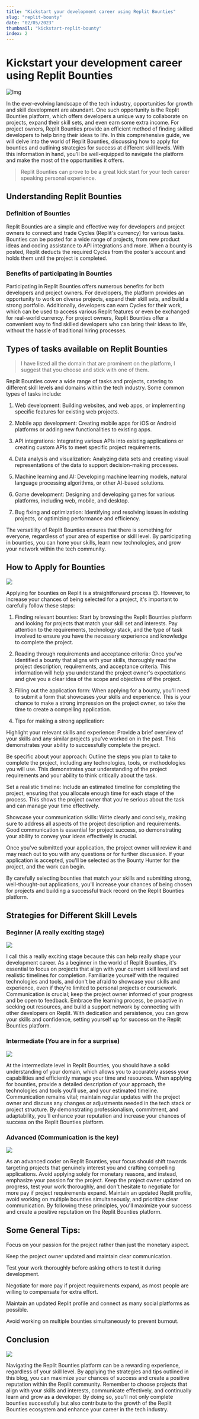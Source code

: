 ```yaml
---
title: "Kickstart your development career using Replit Bounties"
slug: "replit-bounty"
date: "02/05/2023"
thumbnail: "kickstart-replit-bounty"
index: 2
---
```


# Kickstart your development career using Replit Bounties

![Img](/blogs/replit-bounty/kickstart-replit-bounty.png)

In the ever-evolving landscape of the tech industry, opportunities for growth and skill development are abundant. One such opportunity is the Replit Bounties platform, which offers developers a unique way to collaborate on projects, expand their skill sets, and even earn some extra income. For project owners, Replit Bounties provide an efficient method of finding skilled developers to help bring their ideas to life. In this comprehensive guide, we will delve into the world of Replit Bounties, discussing how to apply for bounties and outlining strategies for success at different skill levels. With this information in hand, you'll be well-equipped to navigate the platform and make the most of the opportunities it offers.

> Replit Bounties can prove to be a great kick start for your tech career speaking personal experience.

## Understanding Replit Bounties

### Definition of Bounties

Replit Bounties are a simple and effective way for developers and project owners to connect and trade Cycles (Replit's currency) for various tasks. Bounties can be posted for a wide range of projects, from new product ideas and coding assistance to API integrations and more. When a bounty is posted, Replit deducts the required Cycles from the poster's account and holds them until the project is completed.

### Benefits of participating in Bounties

Participating in Replit Bounties offers numerous benefits for both developers and project owners. For developers, the platform provides an opportunity to work on diverse projects, expand their skill sets, and build a strong portfolio. Additionally, developers can earn Cycles for their work, which can be used to access various Replit features or even be exchanged for real-world currency. For project owners, Replit Bounties offer a convenient way to find skilled developers who can bring their ideas to life, without the hassle of traditional hiring processes.

## Types of tasks available on Replit Bounties

> I have listed all the domain that are prominent on the platform, I suggest that you choose and stick with one of them.

Replit Bounties cover a wide range of tasks and projects, catering to different skill levels and domains within the tech industry. Some common types of tasks include:

1. Web development: Building websites, and web apps, or implementing specific features for existing web projects.

2. Mobile app development: Creating mobile apps for iOS or Android platforms or adding new functionalities to existing apps.

3. API integrations: Integrating various APIs into existing applications or creating custom APIs to meet specific project requirements.

4. Data analysis and visualization: Analyzing data sets and creating visual representations of the data to support decision-making processes.

5. Machine learning and AI: Developing machine learning models, natural language processing algorithms, or other AI-based solutions.

6. Game development: Designing and developing games for various platforms, including web, mobile, and desktop.

7. Bug fixing and optimization: Identifying and resolving issues in existing projects, or optimizing performance and efficiency.

The versatility of Replit Bounties ensures that there is something for everyone, regardless of your area of expertise or skill level. By participating in bounties, you can hone your skills, learn new technologies, and grow your network within the tech community.

## How to Apply for Bounties

<img class='small' src="/blogs/replit-bounty/apply.gif" />

Applying for bounties on Replit is a straightforward process 😌. However, to increase your chances of being selected for a project, it's important to carefully follow these steps:

1. Finding relevant bounties: Start by browsing the Replit Bounties platform and looking for projects that match your skill set and interests. Pay attention to the requirements, technology stack, and the type of task involved to ensure you have the necessary experience and knowledge to complete the project.

2. Reading through requirements and acceptance criteria: Once you've identified a bounty that aligns with your skills, thoroughly read the project description, requirements, and acceptance criteria. This information will help you understand the project owner's expectations and give you a clear idea of the scope and objectives of the project.

3. Filling out the application form: When applying for a bounty, you'll need to submit a form that showcases your skills and experience. This is your chance to make a strong impression on the project owner, so take the time to create a compelling application.

4. Tips for making a strong application:

Highlight your relevant skills and experience: Provide a brief overview of your skills and any similar projects you've worked on in the past. This demonstrates your ability to successfully complete the project.

Be specific about your approach: Outline the steps you plan to take to complete the project, including any technologies, tools, or methodologies you will use. This demonstrates your understanding of the project requirements and your ability to think critically about the task.

Set a realistic timeline: Include an estimated timeline for completing the project, ensuring that you allocate enough time for each stage of the process. This shows the project owner that you're serious about the task and can manage your time effectively.

Showcase your communication skills: Write clearly and concisely, making sure to address all aspects of the project description and requirements. Good communication is essential for project success, so demonstrating your ability to convey your ideas effectively is crucial.

Once you've submitted your application, the project owner will review it and may reach out to you with any questions or for further discussion. If your application is accepted, you'll be selected as the Bounty Hunter for the project, and the work can begin.

By carefully selecting bounties that match your skills and submitting strong, well-thought-out applications, you'll increase your chances of being chosen for projects and building a successful track record on the Replit Bounties platform.

## Strategies for Different Skill Levels

### Beginner (A really exciting stage)

<img class='x-small' src='/blogs/replit-bounty/beginner.gif' />

I call this a really exciting stage because this can help really shape your development career. As a beginner in the world of Replit Bounties, it's essential to focus on projects that align with your current skill level and set realistic timelines for completion. Familiarize yourself with the required technologies and tools, and don't be afraid to showcase your skills and experience, even if they're limited to personal projects or coursework. Communication is crucial; keep the project owner informed of your progress and be open to feedback. Embrace the learning process, be proactive in seeking out resources, and build a support network by connecting with other developers on Replit. With dedication and persistence, you can grow your skills and confidence, setting yourself up for success on the Replit Bounties platform.

### Intermediate (You are in for a surprise)

<img class='x-small' src='/blogs/replit-bounty/inter.gif' />

At the intermediate level in Replit Bounties, you should have a solid understanding of your domain, which allows you to accurately assess your capabilities and efficiently manage your time and resources. When applying for bounties, provide a detailed description of your approach, the technologies and tools you'll use, and your estimated timeline. Communication remains vital; maintain regular updates with the project owner and discuss any changes or adjustments needed in the tech stack or project structure. By demonstrating professionalism, commitment, and adaptability, you'll enhance your reputation and increase your chances of success on the Replit Bounties platform.

### Advanced (Communication is the key)

<img class='x-small' src='/blogs/replit-bounty/adv.gif' />

As an advanced coder on Replit Bounties, your focus should shift towards targeting projects that genuinely interest you and crafting compelling applications. Avoid applying solely for monetary reasons, and instead, emphasize your passion for the project. Keep the project owner updated on progress, test your work thoroughly, and don't hesitate to negotiate for more pay if project requirements expand. Maintain an updated Replit profile, avoid working on multiple bounties simultaneously, and prioritize clear communication. By following these principles, you'll maximize your success and create a positive reputation on the Replit Bounties platform.

## Some General Tips:

Focus on your passion for the project rather than just the monetary aspect.

Keep the project owner updated and maintain clear communication.

Test your work thoroughly before asking others to test it during development.

Negotiate for more pay if project requirements expand, as most people are willing to compensate for extra effort.

Maintain an updated Replit profile and connect as many social platforms as possible.

Avoid working on multiple bounties simultaneously to prevent burnout.

## Conclusion

<img class='small' src='/blogs/replit-bounty/end.gif' />

Navigating the Replit Bounties platform can be a rewarding experience, regardless of your skill level. By applying the strategies and tips outlined in this blog, you can maximize your chances of success and create a positive reputation within the Replit community. Remember to choose projects that align with your skills and interests, communicate effectively, and continually learn and grow as a developer. By doing so, you'll not only complete bounties successfully but also contribute to the growth of the Replit Bounties ecosystem and enhance your career in the tech industry.

